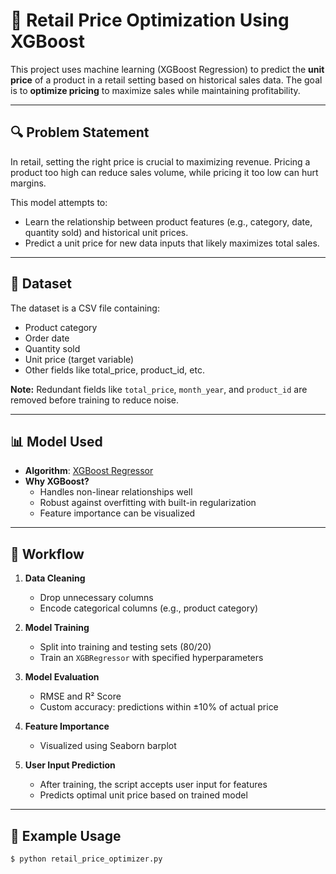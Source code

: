 # 🛒 Retail Price Optimization Using XGBoost

This project uses machine learning (XGBoost Regression) to predict the **unit price** of a product in a retail setting based on historical sales data. The goal is to **optimize pricing** to maximize sales while maintaining profitability.

---

## 🔍 Problem Statement

In retail, setting the right price is crucial to maximizing revenue. Pricing a product too high can reduce sales volume, while pricing it too low can hurt margins.

This model attempts to:
- Learn the relationship between product features (e.g., category, date, quantity sold) and historical unit prices.
- Predict a unit price for new data inputs that likely maximizes total sales.

---

## 📁 Dataset

The dataset is a CSV file containing:
- Product category
- Order date
- Quantity sold
- Unit price (target variable)
- Other fields like total_price, product_id, etc.

**Note:** Redundant fields like `total_price`, `month_year`, and `product_id` are removed before training to reduce noise.

---

## 📊 Model Used

- **Algorithm**: [XGBoost Regressor](https://xgboost.readthedocs.io/)
- **Why XGBoost?**
  - Handles non-linear relationships well
  - Robust against overfitting with built-in regularization
  - Feature importance can be visualized

---

## 🧠 Workflow

1. **Data Cleaning**
   - Drop unnecessary columns
   - Encode categorical columns (e.g., product category)

2. **Model Training**
   - Split into training and testing sets (80/20)
   - Train an `XGBRegressor` with specified hyperparameters

3. **Model Evaluation**
   - RMSE and R² Score
   - Custom accuracy: predictions within ±10% of actual price

4. **Feature Importance**
   - Visualized using Seaborn barplot

5. **User Input Prediction**
   - After training, the script accepts user input for features
   - Predicts optimal unit price based on trained model

---

## 🧪 Example Usage

```bash
$ python retail_price_optimizer.py
